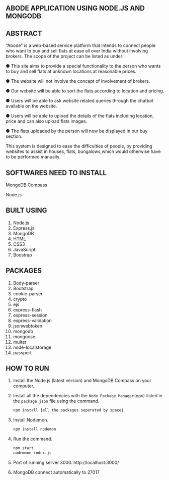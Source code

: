 ## ABODE APPLICATION USING NODE.JS AND MONGODB


## ABSTRACT

“Abode” is a web-based service platform that intends to connect people who want to buy and sell flats at ease all over India without involving brokers. 
The scope of the project can be listed as under: 

● This site aims to provide a special functionality to the person who wants to buy and sell flats at unknown locations at reasonable prices. 

● The website will not involve the concept of involvement of brokers. 

● Our website will be able to sort the flats according to location and pricing.

● Users will be able to ask website related queries through the chatbot available on the website.

● Users will be able to upload the details of the flats including location, price and can also upload flats images.

● The flats uploaded by the person will now be displayed in our buy section.

This system is designed to ease the difficulties of people, by providing websites to assist in houses, flats, bungalows,which would otherwise have to be performed manually. 

## SOFTWARES NEED TO INSTALL 

MongoDB Compass 

Node.js 

## BUILT USING
  
  1. Node.js
  2. Express.js
  3. MongoDB
  4. HTML
  5. CSS3
  6. JavaScript
  7. Boostrap
 
 
## PACKAGES

1. Body-parser
2. Bootstrap
3. cookie-parser
4. crypto
5. ejs
6. express-flash
7. express-session
8. express-validation
9. jsonwebtoken
10. mongodb
11. mongoose
12. multer
13. node-localstorage
14. passport
  

## HOW TO RUN

1. Install the Node.js (latest version) and MongoDB Compass on your computer.

2. Install all the dependencies with the `Node Package Manager(npm)` listed in the `package.json` file using the command.

   ```sh
   npm install {all the packages seperated by space}
   ```
3. Install Nodemon.

      ```sh
   npm install nodemon
   ```
4. Run the command.

      ```sh
   npm start
   nodemone index.js
   ```
   
5. Port of running server 3000.
   http://localhost:3000/
   
   
6. MongoDB connect automatically to 27017
